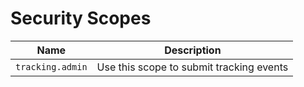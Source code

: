 # Security Scopes

| Name | Description |
|------|-------------|
| `tracking.admin` | Use this scope to submit tracking events |



